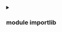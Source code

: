 <details><summary><h3>module importlib</h3></summary>
  <details><summary><h4>module importlib.abc</h4></summary>
    <details><summary><h5>class ExecutionLoader(InspectLoader)</h5></summary>
    <details><summary><b>def create_module(self, spec)</b></summary>
    <p>Return a module to initialize and into which to load.

This method should raise ImportError if anything prevents it
from creating a new module.  It may return None to indicate
that the spec should create the new module.</p>
    </details>
    <details><summary><b>def exec_module(self, module)</b></summary>
    <p>Execute the module.</p>
    </details>
    <details><summary><b>def get_code(self, fullname)</b></summary>
    <p>Method to return the code object for fullname.

Should return None if not applicable (e.g. built-in module).
Raise ImportError if the module cannot be found.</p>
    </details>
    <details><summary><b>def get_filename(self, fullname)</b></summary>
    <p>Abstract method which should return the value that __file__ is to be
set to.

Raises ImportError if the module cannot be found.</p>
    </details>
    <details><summary><b>def get_source(self, fullname)</b></summary>
    <p>Abstract method which should return the source code for the
module.  The fullname is a str.  Returns a str.

Raises ImportError if the module cannot be found.</p>
    </details>
    <details><summary><b>def is_package(self, fullname)</b></summary>
    <p>Optional method which when implemented should return whether the
module is a package.  The fullname is a str.  Returns a bool.

Raises ImportError if the module cannot be found.</p>
    </details>
    <details><summary><b>def load_module(self, fullname)</b></summary>
    <p>This method is deprecated.</p>
    </details>
    <details><summary><b>def module_repr(self, module)</b></summary>
    <p>Return a module's repr.

Used by the module type when the method does not raise
NotImplementedError.

This method is deprecated.</p>
    </details>
    <details><summary><b>def source_to_code(data, path='<string>')</b></summary>
    <p>Compile 'data' into a code object.

The 'data' argument can be anything that compile() can handle. The'path'
argument should be where the data was retrieved (when applicable).</p>
    </details>
    </details>
    <details><summary><h5>class FileLoader(FileLoader, ResourceLoader, ExecutionLoader)</h5></summary>
    <details><summary><b>def __eq__(self, other)</b></summary>
    <p>Return self==value.</p>
    </details>
    <details><summary><b>def __hash__(self)</b></summary>
    <p>Return hash(self).</p>
    </details>
    <details><summary><b>def __init__(self, fullname, path)</b></summary>
    <p>Cache the module name and the path to the file found by the
finder.</p>
    </details>
    <details><summary><b>def create_module(self, spec)</b></summary>
    <p>Return a module to initialize and into which to load.

This method should raise ImportError if anything prevents it
from creating a new module.  It may return None to indicate
that the spec should create the new module.</p>
    </details>
    <details><summary><b>def exec_module(self, module)</b></summary>
    <p>Execute the module.</p>
    </details>
    <details><summary><b>def get_code(self, fullname)</b></summary>
    <p>Method to return the code object for fullname.

Should return None if not applicable (e.g. built-in module).
Raise ImportError if the module cannot be found.</p>
    </details>
    <details><summary><b>def get_data(self, path)</b></summary>
    <p>Return the data from path as raw bytes.</p>
    </details>
    <details><summary><b>def get_filename(self, name=None, *args, **kwargs)</b></summary>
    <p>Return the path to the source file as found by the finder.</p>
    </details>
    <details><summary><b>def get_resource_reader(self, name=None, *args, **kwargs)</b></summary>
    </details>
    <details><summary><b>def get_source(self, fullname)</b></summary>
    <p>Abstract method which should return the source code for the
module.  The fullname is a str.  Returns a str.

Raises ImportError if the module cannot be found.</p>
    </details>
    <details><summary><b>def is_package(self, fullname)</b></summary>
    <p>Optional method which when implemented should return whether the
module is a package.  The fullname is a str.  Returns a bool.

Raises ImportError if the module cannot be found.</p>
    </details>
    <details><summary><b>def load_module(self, name=None, *args, **kwargs)</b></summary>
    <p>Load a module from a file.

This method is deprecated.  Use exec_module() instead.</p>
    </details>
    <details><summary><b>def module_repr(self, module)</b></summary>
    <p>Return a module's repr.

Used by the module type when the method does not raise
NotImplementedError.

This method is deprecated.</p>
    </details>
    <details><summary><b>def source_to_code(data, path='<string>')</b></summary>
    <p>Compile 'data' into a code object.

The 'data' argument can be anything that compile() can handle. The'path'
argument should be where the data was retrieved (when applicable).</p>
    </details>
    </details>
    <details><summary><h5>class Finder(object)</h5></summary>
    <details><summary><b>def __init__(self)</b></summary>
    <p>Initialize self.  See help(type(self)) for accurate signature.</p>
    </details>
    <details><summary><b>def find_module(self, fullname, path=None)</b></summary>
    <p>An abstract method that should find a module.
The fullname is a str and the optional path is a str or None.
Returns a Loader object or None.</p>
    </details>
    </details>
    <details><summary><h5>class InspectLoader(Loader)</h5></summary>
    <details><summary><b>def create_module(self, spec)</b></summary>
    <p>Return a module to initialize and into which to load.

This method should raise ImportError if anything prevents it
from creating a new module.  It may return None to indicate
that the spec should create the new module.</p>
    </details>
    <details><summary><b>def exec_module(self, module)</b></summary>
    <p>Execute the module.</p>
    </details>
    <details><summary><b>def get_code(self, fullname)</b></summary>
    <p>Method which returns the code object for the module.

The fullname is a str.  Returns a types.CodeType if possible, else
returns None if a code object does not make sense
(e.g. built-in module). Raises ImportError if the module cannot be
found.</p>
    </details>
    <details><summary><b>def get_source(self, fullname)</b></summary>
    <p>Abstract method which should return the source code for the
module.  The fullname is a str.  Returns a str.

Raises ImportError if the module cannot be found.</p>
    </details>
    <details><summary><b>def is_package(self, fullname)</b></summary>
    <p>Optional method which when implemented should return whether the
module is a package.  The fullname is a str.  Returns a bool.

Raises ImportError if the module cannot be found.</p>
    </details>
    <details><summary><b>def load_module(self, fullname)</b></summary>
    <p>This method is deprecated.</p>
    </details>
    <details><summary><b>def module_repr(self, module)</b></summary>
    <p>Return a module's repr.

Used by the module type when the method does not raise
NotImplementedError.

This method is deprecated.</p>
    </details>
    <details><summary><b>def source_to_code(data, path='<string>')</b></summary>
    <p>Compile 'data' into a code object.

The 'data' argument can be anything that compile() can handle. The'path'
argument should be where the data was retrieved (when applicable).</p>
    </details>
    </details>
    <details><summary><h5>class Loader(object)</h5></summary>
    <details><summary><b>def create_module(self, spec)</b></summary>
    <p>Return a module to initialize and into which to load.

This method should raise ImportError if anything prevents it
from creating a new module.  It may return None to indicate
that the spec should create the new module.</p>
    </details>
    <details><summary><b>def load_module(self, fullname)</b></summary>
    <p>Return the loaded module.

The module must be added to sys.modules and have import-related
attributes set properly.  The fullname is a str.

ImportError is raised on failure.

This method is deprecated in favor of loader.exec_module(). If
exec_module() exists then it is used to provide a backwards-compatible
functionality for this method.</p>
    </details>
    <details><summary><b>def module_repr(self, module)</b></summary>
    <p>Return a module's repr.

Used by the module type when the method does not raise
NotImplementedError.

This method is deprecated.</p>
    </details>
    </details>
    <details><summary><h5>class MetaPathFinder(object)</h5></summary>
    <details><summary><b>def find_module(self, fullname, path)</b></summary>
    <p>Return a loader for the module.

If no module is found, return None.  The fullname is a str and
the path is a list of strings or None.

This method is deprecated since Python 3.4 in favor of
finder.find_spec(). If find_spec() exists then backwards-compatible
functionality is provided for this method.</p>
    </details>
    <details><summary><b>def invalidate_caches(self)</b></summary>
    <p>An optional method for clearing the finder's cache, if any.
This method is used by importlib.invalidate_caches().</p>
    </details>
    </details>
    <details><summary><h5>class PathEntryFinder(object)</h5></summary>
    <details><summary><b>def find_loader(self, fullname)</b></summary>
    <p>Return (loader, namespace portion) for the path entry.

The fullname is a str.  The namespace portion is a sequence of
path entries contributing to part of a namespace package. The
sequence may be empty.  If loader is not None, the portion will
be ignored.

The portion will be discarded if another path entry finder
locates the module as a normal module or package.

This method is deprecated since Python 3.4 in favor of
finder.find_spec(). If find_spec() is provided than backwards-compatible
functionality is provided.</p>
    </details>
    <details><summary><b>def _find_module_shim(self, fullname)</b></summary>
    <p>Try to find a loader for the specified module by delegating to
self.find_loader().

This method is deprecated in favor of finder.find_spec().</p>
    </details>
    <details><summary><b>def invalidate_caches(self)</b></summary>
    <p>An optional method for clearing the finder's cache, if any.
This method is used by PathFinder.invalidate_caches().</p>
    </details>
    </details>
    <details><summary><h5>class ResourceLoader(Loader)</h5></summary>
    <details><summary><b>def create_module(self, spec)</b></summary>
    <p>Return a module to initialize and into which to load.

This method should raise ImportError if anything prevents it
from creating a new module.  It may return None to indicate
that the spec should create the new module.</p>
    </details>
    <details><summary><b>def get_data(self, path)</b></summary>
    <p>Abstract method which when implemented should return the bytes for
the specified path.  The path must be a str.</p>
    </details>
    <details><summary><b>def load_module(self, fullname)</b></summary>
    <p>Return the loaded module.

The module must be added to sys.modules and have import-related
attributes set properly.  The fullname is a str.

ImportError is raised on failure.

This method is deprecated in favor of loader.exec_module(). If
exec_module() exists then it is used to provide a backwards-compatible
functionality for this method.</p>
    </details>
    <details><summary><b>def module_repr(self, module)</b></summary>
    <p>Return a module's repr.

Used by the module type when the method does not raise
NotImplementedError.

This method is deprecated.</p>
    </details>
    </details>
    <details><summary><h5>class ResourceReader(object)</h5></summary>
    <details><summary><b>def contents(self) -> Iterable[str]</b></summary>
    <p>Return an iterable of entries in `package`.</p>
    </details>
    <details><summary><b>def is_resource(self, path: str) -> bool</b></summary>
    <p>Return True if the named 'path' is a resource.

Files are resources, directories are not.</p>
    </details>
    <details><summary><b>def open_resource(self, resource: str) -> <class 'BinaryIO'></b></summary>
    <p>Return an opened, file-like object for binary reading.

The 'resource' argument is expected to represent only a file name.
If the resource cannot be found, FileNotFoundError is raised.</p>
    </details>
    <details><summary><b>def resource_path(self, resource: str) -> str</b></summary>
    <p>Return the file system path to the specified resource.

The 'resource' argument is expected to represent only a file name.
If the resource does not exist on the file system, raise
FileNotFoundError.</p>
    </details>
    </details>
    <details><summary><h5>class SourceLoader(SourceLoader, ResourceLoader, ExecutionLoader)</h5></summary>
    <details><summary><b>def _cache_bytecode(self, source_path, cache_path, data)</b></summary>
    <p>Optional method which writes data (bytes) to a file path (a str).

Implementing this method allows for the writing of bytecode files.

The source path is needed in order to correctly transfer permissions</p>
    </details>
    <details><summary><b>def create_module(self, spec)</b></summary>
    <p>Use default semantics for module creation.</p>
    </details>
    <details><summary><b>def exec_module(self, module)</b></summary>
    <p>Execute the module.</p>
    </details>
    <details><summary><b>def get_code(self, fullname)</b></summary>
    <p>Concrete implementation of InspectLoader.get_code.

Reading of bytecode requires path_stats to be implemented. To write
bytecode, set_data must also be implemented.</p>
    </details>
    <details><summary><b>def get_data(self, path)</b></summary>
    <p>Abstract method which when implemented should return the bytes for
the specified path.  The path must be a str.</p>
    </details>
    <details><summary><b>def get_filename(self, fullname)</b></summary>
    <p>Abstract method which should return the value that __file__ is to be
set to.

Raises ImportError if the module cannot be found.</p>
    </details>
    <details><summary><b>def get_source(self, fullname)</b></summary>
    <p>Concrete implementation of InspectLoader.get_source.</p>
    </details>
    <details><summary><b>def is_package(self, fullname)</b></summary>
    <p>Concrete implementation of InspectLoader.is_package by checking if
the path returned by get_filename has a filename of '__init__.py'.</p>
    </details>
    <details><summary><b>def load_module(self, fullname)</b></summary>
    <p>This method is deprecated.</p>
    </details>
    <details><summary><b>def module_repr(self, module)</b></summary>
    <p>Return a module's repr.

Used by the module type when the method does not raise
NotImplementedError.

This method is deprecated.</p>
    </details>
    <details><summary><b>def path_mtime(self, path)</b></summary>
    <p>Return the (int) modification time for the path (str).</p>
    </details>
    <details><summary><b>def path_stats(self, path)</b></summary>
    <p>Return a metadata dict for the source pointed to by the path (str).
Possible keys:
- 'mtime' (mandatory) is the numeric timestamp of last source
  code modification;
- 'size' (optional) is the size in bytes of the source code.</p>
    </details>
    <details><summary><b>def set_data(self, path, data)</b></summary>
    <p>Write the bytes to the path (if possible).

Accepts a str path and data as bytes.

Any needed intermediary directories are to be created. If for some
reason the file cannot be written because of permissions, fail
silently.</p>
    </details>
    <details><summary><b>def source_to_code(self, data, path, *, _optimize=-1)</b></summary>
    <p>Return the code object compiled from source.

The 'data' argument can be any object type that compile() supports.</p>
    </details>
    </details>
    <details><summary><h5>class Traversable(Protocol)</h5></summary>
    <details><summary><b>def __class_getitem__(params)</b></summary>
    <p>Parameterizes a generic class.

At least, parameterizing a generic class is the *main* thing this method
does. For example, for some generic class `Foo`, this is called when we
do `Foo[int]` - there, with `cls=Foo` and `params=int`.

However, note that this method is also called when defining generic
classes in the first place with `class Foo(Generic[T]): ...`.</p>
    </details>
    <details><summary><b>def _no_init_or_replace_init(self, *args, **kwargs)</b></summary>
    </details>
    <details><summary><b>def __init_subclass__(*args, **kwargs)</b></summary>
    <p>This method is called when a class is subclassed.

The default implementation does nothing. It may be
overridden to extend subclasses.</p>
    </details>
    <details><summary><b>def _proto_hook(other)</b></summary>
    </details>
    <details><summary><b>def __truediv__(self, child: Union[str, os.PathLike[str]]) -> 'Traversable'</b></summary>
    <p>Return Traversable child in self</p>
    </details>
    <details><summary><b>def is_dir(self) -> bool</b></summary>
    <p>Return True if self is a directory</p>
    </details>
    <details><summary><b>def is_file(self) -> bool</b></summary>
    <p>Return True if self is a file</p>
    </details>
    <details><summary><b>def iterdir(self) -> Iterator[ForwardRef('Traversable')]</b></summary>
    <p>Yield Traversable objects in self</p>
    </details>
    <details><summary><b>def joinpath(self, *descendants: Union[str, os.PathLike[str]]) -> 'Traversable'</b></summary>
    <p>Return Traversable resolved with any descendants applied.

Each descendant should be a path segment relative to self
and each may contain multiple levels separated by
``posixpath.sep`` (``/``).</p>
    </details>
    <li><b>name:</b> <abc.abstractproperty object at 0x1011f54e0></li>
    <details><summary><b>def open(self, mode='r', *args, **kwargs)</b></summary>
    <p>mode may be 'r' or 'rb' to open as text or binary. Return a handle
suitable for reading (same as pathlib.Path.open).

When opening as text, accepts encoding parameters such as those
accepted by io.TextIOWrapper.</p>
    </details>
    <details><summary><b>def read_bytes(self) -> bytes</b></summary>
    <p>Read contents of self as bytes</p>
    </details>
    <details><summary><b>def read_text(self, encoding: Optional[str] = None) -> str</b></summary>
    <p>Read contents of self as text</p>
    </details>
    </details>
    <details><summary><h5>class TraversableResources(ResourceReader)</h5></summary>
    <details><summary><b>def contents(self) -> Iterator[str]</b></summary>
    <p>Return an iterable of entries in `package`.</p>
    </details>
    <details><summary><b>def files(self) -> 'Traversable'</b></summary>
    <p>Return a Traversable object for the loaded package.</p>
    </details>
    <details><summary><b>def is_resource(self, path: Union[str, os.PathLike[str]]) -> bool</b></summary>
    <p>Return True if the named 'path' is a resource.

Files are resources, directories are not.</p>
    </details>
    <details><summary><b>def open_resource(self, resource: Union[str, os.PathLike[str]]) -> _io.BufferedReader</b></summary>
    <p>Return an opened, file-like object for binary reading.

The 'resource' argument is expected to represent only a file name.
If the resource cannot be found, FileNotFoundError is raised.</p>
    </details>
    <details><summary><b>def resource_path(self, resource: Any) -> NoReturn</b></summary>
    <p>Return the file system path to the specified resource.

The 'resource' argument is expected to represent only a file name.
If the resource does not exist on the file system, raise
FileNotFoundError.</p>
    </details>
    </details>
    <details><summary><h5>module abc</h5></summary>
    </details>
    <details><summary><h5>module importlib.machinery</h5></summary>
    </details>
    <details><summary><h5>module warnings</h5></summary>
    </details>
  </details>
  <details><summary><b>def find_loader(name, path=None)</b></summary>
  <p>Return the loader for the specified module.

This is a backward-compatible wrapper around find_spec().

This function is deprecated in favor of importlib.util.find_spec().</p>
  </details>
  <details><summary><b>def import_module(name, package=None)</b></summary>
  <p>Import a module.

The 'package' argument is required when performing a relative import. It
specifies the package to use as the anchor point from which to resolve the
relative import to an absolute import.</p>
  </details>
  <details><summary><b>def invalidate_caches()</b></summary>
  <p>Call the invalidate_caches() method on all meta path finders stored in
sys.meta_path (where implemented).</p>
  </details>
  <details><summary><h4>module importlib.machinery</h4></summary>
  <!-- Error processing item: 'list' object has no attribute '__name__' -->
  <details><summary><h4>module importlib.metadata</h4></summary>
    <details><summary><h5>class Deprecated(object)</h5></summary>
    <details><summary><b>def __contains__(self, *args)</b></summary>
    </details>
    <details><summary><b>def __getitem__(self, name)</b></summary>
    </details>
    <details><summary><b>def __iter__(self)</b></summary>
    </details>
    <details><summary><b>def get(self, name, default=None)</b></summary>
    </details>
    <details><summary><b>def keys(self)</b></summary>
    </details>
    <details><summary><b>def values(self)</b></summary>
    </details>
    </details>
    <details><summary><h5>class DeprecatedList(list)</h5></summary>
    <details><summary><b>def __add__(self, other)</b></summary>
    <p>Return self+value.</p>
    </details>
    <details><summary><b>def wrapped(self, *args, **kwargs)</b></summary>
    </details>
    <details><summary><b>def __eq__(self, other)</b></summary>
    <p>Return self==value.</p>
    </details>
    <details><summary><b>def wrapped(self, *args, **kwargs)</b></summary>
    </details>
    <details><summary><b>def wrapped(self, *args, **kwargs)</b></summary>
    </details>
    <details><summary><b>def _wrap_deprecated_method(method_name: str)</b></summary>
    </details>
    <details><summary><b>def wrapped(self, *args, **kwargs)</b></summary>
    </details>
    <li><b>clear:</b> <method 'clear' of 'list' objects></li>
    <li><b>copy:</b> <method 'copy' of 'list' objects></li>
    <li><b>count:</b> <method 'count' of 'list' objects></li>
    <details><summary><b>def wrapped(self, *args, **kwargs)</b></summary>
    </details>
    <li><b>index:</b> <method 'index' of 'list' objects></li>
    <details><summary><b>def wrapped(self, *args, **kwargs)</b></summary>
    </details>
    <details><summary><b>def wrapped(self, *args, **kwargs)</b></summary>
    </details>
    <details><summary><b>def wrapped(self, *args, **kwargs)</b></summary>
    </details>
    <details><summary><b>def wrapped(self, *args, **kwargs)</b></summary>
    </details>
    <details><summary><b>def wrapped(self, *args, **kwargs)</b></summary>
    </details>
    </details>
    <details><summary><h5>class DeprecatedTuple(object)</h5></summary>
    <details><summary><b>def __getitem__(self, item)</b></summary>
    </details>
    </details>
    <details><summary><h5>class Distribution(object)</h5></summary>
    <details><summary><b>def _convert_egg_info_reqs_to_simple_reqs(sections)</b></summary>
    <p>Historically, setuptools would solicit and store 'extra'
requirements, including those with environment markers,
in separate sections. More modern tools expect each
dependency to be defined separately, with any relevant
extras and environment markers attached directly to that
requirement. This method converts the former to the
latter. See _test_deps_from_requires_text for an example.</p>
    </details>
    <details><summary><b>def _deps_from_requires_text(source)</b></summary>
    </details>
    <details><summary><b>def _discover_resolvers()</b></summary>
    <p>Search the meta_path for resolvers.</p>
    </details>
    <details><summary><b>def _read_dist_info_reqs(self)</b></summary>
    </details>
    <details><summary><b>def _read_egg_info_reqs(self)</b></summary>
    </details>
    <details><summary><b>def _read_files_distinfo(self)</b></summary>
    <p>Read the lines of RECORD</p>
    </details>
    <details><summary><b>def _read_files_egginfo(self)</b></summary>
    <p>SOURCES.txt might contain literal commas, so wrap each line
in quotes.</p>
    </details>
    <details><summary><b>def at(path)</b></summary>
    <p>Return a Distribution for the indicated metadata path

:param path: a string or path-like object
:return: a concrete Distribution instance for the path</p>
    </details>
    <details><summary><b>def discover(**kwargs)</b></summary>
    <p>Return an iterable of Distribution objects for all packages.

Pass a ``context`` or pass keyword arguments for constructing
a context.

:context: A ``DistributionFinder.Context`` object.
:return: Iterable of Distribution objects for all packages.</p>
    </details>
    <li><b>entry_points:</b> <property object at 0x10121ac00></li>
    <li><b>files:</b> <property object at 0x10121ac50></li>
    <details><summary><b>def from_name(name: str)</b></summary>
    <p>Return the Distribution for the given package name.

:param name: The name of the distribution package to search for.
:return: The Distribution instance (or subclass thereof) for the named
    package, if found.
:raises PackageNotFoundError: When the named package's distribution
    metadata cannot be found.
:raises ValueError: When an invalid value is supplied for name.</p>
    </details>
    <details><summary><b>def locate_file(self, path)</b></summary>
    <p>Given a path to a file in this distribution, return a path
to it.</p>
    </details>
    <li><b>metadata:</b> <property object at 0x10121aac0></li>
    <li><b>name:</b> <property object at 0x10121ab10></li>
    <details><summary><b>def read_text(self, filename)</b></summary>
    <p>Attempt to load metadata file given by the name.

:param filename: The name of the file in the distribution info.
:return: The text if found, otherwise None.</p>
    </details>
    <li><b>requires:</b> <property object at 0x10121aca0></li>
    <li><b>version:</b> <property object at 0x10121abb0></li>
    </details>
    <details><summary><h5>class DistributionFinder(MetaPathFinder)</h5></summary>
    <li><b>Context:</b> <class 'importlib.metadata.DistributionFinder.Context'></li>
    <details><summary><b>def find_distributions(self, context=<importlib.metadata.DistributionFinder.Context object at 0x1012311d0>)</b></summary>
    <p>Find distributions.

Return an iterable of all Distribution instances capable of
loading the metadata for packages matching the ``context``,
a DistributionFinder.Context instance.</p>
    </details>
    <details><summary><b>def find_module(self, fullname, path)</b></summary>
    <p>Return a loader for the module.

If no module is found, return None.  The fullname is a str and
the path is a list of strings or None.

This method is deprecated since Python 3.4 in favor of
finder.find_spec(). If find_spec() exists then backwards-compatible
functionality is provided for this method.</p>
    </details>
    <details><summary><b>def invalidate_caches(self)</b></summary>
    <p>An optional method for clearing the finder's cache, if any.
This method is used by importlib.invalidate_caches().</p>
    </details>
    </details>
    <details><summary><h5>class EntryPoint(DeprecatedTuple)</h5></summary>
    <details><summary><b>def __eq__(self, other)</b></summary>
    <p>Return self==value.</p>
    </details>
    <details><summary><b>def __getitem__(self, item)</b></summary>
    </details>
    <details><summary><b>def __hash__(self)</b></summary>
    <p>Return hash(self).</p>
    </details>
    <details><summary><b>def __init__(self, name, value, group)</b></summary>
    <p>Initialize self.  See help(type(self)) for accurate signature.</p>
    </details>
    <details><summary><b>def __iter__(self)</b></summary>
    <p>Supply iter so one may construct dicts of EntryPoints by name.</p>
    </details>
    <details><summary><b>def __lt__(self, other)</b></summary>
    <p>Return self<value.</p>
    </details>
    <details><summary><b>def __repr__(self)</b></summary>
    <p>Return repr(self).</p>
    </details>
    <details><summary><b>def __setattr__(self, name, value)</b></summary>
    <p>Implement setattr(self, name, value).</p>
    </details>
    <details><summary><b>def _for(self, dist)</b></summary>
    </details>
    <details><summary><b>def _key(self)</b></summary>
    </details>
    <li><b>attr:</b> <property object at 0x10121a4d0></li>
    <li><b>dist:</b> None</li>
    <li><b>extras:</b> <property object at 0x10121a5c0></li>
    <details><summary><b>def load(self)</b></summary>
    <p>Load the entry point from its definition. If only a module
is indicated by the value, return that module. Otherwise,
return the named object.</p>
    </details>
    <details><summary><b>def matches(self, **params)</b></summary>
    <p>EntryPoint matches the given parameters.

>>> ep = EntryPoint(group='foo', name='bar', value='bing:bong [extra1, extra2]')
>>> ep.matches(group='foo')
True
>>> ep.matches(name='bar', value='bing:bong [extra1, extra2]')
True
>>> ep.matches(group='foo', name='other')
False
>>> ep.matches()
True
>>> ep.matches(extras=['extra1', 'extra2'])
True
>>> ep.matches(module='bing')
True
>>> ep.matches(attr='bong')
True</p>
    </details>
    <li><b>module:</b> <property object at 0x10121a480></li>
    <li><b>pattern:</b> re.compile('(?P<module>[\\w.]+)\\s*(:\\s*(?P<attr>[\\w.]+)\\s*)?((?P<extras>\\[.*\\])\\s*)?$')</li>
    </details>
    <details><summary><h5>class EntryPoints(DeprecatedList)</h5></summary>
    <details><summary><b>def __add__(self, other)</b></summary>
    <p>Return self+value.</p>
    </details>
    <details><summary><b>def wrapped(self, *args, **kwargs)</b></summary>
    </details>
    <details><summary><b>def __eq__(self, other)</b></summary>
    <p>Return self==value.</p>
    </details>
    <details><summary><b>def __getitem__(self, name)</b></summary>
    <p>Get the EntryPoint in self matching name.</p>
    </details>
    <details><summary><b>def wrapped(self, *args, **kwargs)</b></summary>
    </details>
    <details><summary><b>def wrapped(self, *args, **kwargs)</b></summary>
    </details>
    <details><summary><b>def _from_text(text)</b></summary>
    </details>
    <details><summary><b>def _from_text_for(text, dist)</b></summary>
    </details>
    <details><summary><b>def _wrap_deprecated_method(method_name: str)</b></summary>
    </details>
    <details><summary><b>def wrapped(self, *args, **kwargs)</b></summary>
    </details>
    <li><b>clear:</b> <method 'clear' of 'list' objects></li>
    <li><b>copy:</b> <method 'copy' of 'list' objects></li>
    <li><b>count:</b> <method 'count' of 'list' objects></li>
    <details><summary><b>def wrapped(self, *args, **kwargs)</b></summary>
    </details>
    <li><b>groups:</b> <property object at 0x10121a750></li>
    <li><b>index:</b> <method 'index' of 'list' objects></li>
    <details><summary><b>def wrapped(self, *args, **kwargs)</b></summary>
    </details>
    <li><b>names:</b> <property object at 0x10121a700></li>
    <details><summary><b>def wrapped(self, *args, **kwargs)</b></summary>
    </details>
    <details><summary><b>def wrapped(self, *args, **kwargs)</b></summary>
    </details>
    <details><summary><b>def wrapped(self, *args, **kwargs)</b></summary>
    </details>
    <details><summary><b>def select(self, **params)</b></summary>
    <p>Select entry points from self that match the
given parameters (typically group and/or name).</p>
    </details>
    <details><summary><b>def wrapped(self, *args, **kwargs)</b></summary>
    </details>
    </details>
    <details><summary><h5>class FastPath(object)</h5></summary>
    <details><summary><b>def __init__(self, root)</b></summary>
    <p>Initialize self.  See help(type(self)) for accurate signature.</p>
    </details>
    <details><summary><b>def children(self)</b></summary>
    </details>
    <details><summary><b>def joinpath(self, child)</b></summary>
    </details>
    <details><summary><b>def wrapper(self, *args, **kwargs)</b></summary>
    </details>
    <li><b>mtime:</b> <property object at 0x10121ae80></li>
    <details><summary><b>def search(self, name)</b></summary>
    </details>
    <details><summary><b>def zip_children(self)</b></summary>
    </details>
    </details>
    <details><summary><h5>class FileHash(object)</h5></summary>
    <details><summary><b>def __init__(self, spec)</b></summary>
    <p>Initialize self.  See help(type(self)) for accurate signature.</p>
    </details>
    <details><summary><b>def __repr__(self)</b></summary>
    <p>Return repr(self).</p>
    </details>
    </details>
    <details><summary><h5>class FreezableDefaultDict(defaultdict)</h5></summary>
    <details><summary><b>def __missing__(self, key)</b></summary>
    <p>__missing__(key) # Called by __getitem__ for missing key; pseudo-code:
if self.default_factory is None: raise KeyError((key,))
self[key] = value = self.default_factory()
return value</p>
    </details>
    <li><b>clear:</b> <method 'clear' of 'dict' objects></li>
    <li><b>copy:</b> <method 'copy' of 'collections.defaultdict' objects></li>
    <li><b>default_factory:</b> <member 'default_factory' of 'collections.defaultdict' objects></li>
    <details><summary><b>def freeze(self)</b></summary>
    </details>
    <li><b>fromkeys:</b> <built-in method fromkeys of type object at 0x112e46ef0></li>
    <li><b>get:</b> <method 'get' of 'dict' objects></li>
    <li><b>items:</b> <method 'items' of 'dict' objects></li>
    <li><b>keys:</b> <method 'keys' of 'dict' objects></li>
    <li><b>pop:</b> <method 'pop' of 'dict' objects></li>
    <li><b>popitem:</b> <method 'popitem' of 'dict' objects></li>
    <li><b>setdefault:</b> <method 'setdefault' of 'dict' objects></li>
    <li><b>update:</b> <method 'update' of 'dict' objects></li>
    <li><b>values:</b> <method 'values' of 'dict' objects></li>
    </details>
    <li><b>List:</b> typing.List</li>
    <details><summary><h5>class Lookup(object)</h5></summary>
    <details><summary><b>def __init__(self, path: importlib.metadata.FastPath)</b></summary>
    <p>Initialize self.  See help(type(self)) for accurate signature.</p>
    </details>
    <details><summary><b>def search(self, prepared)</b></summary>
    </details>
    </details>
    <li><b>Mapping:</b> typing.Mapping</li>
    <details><summary><h5>class MetaPathFinder(object)</h5></summary>
    <details><summary><b>def find_module(self, fullname, path)</b></summary>
    <p>Return a loader for the module.

If no module is found, return None.  The fullname is a str and
the path is a list of strings or None.

This method is deprecated since Python 3.4 in favor of
finder.find_spec(). If find_spec() exists then backwards-compatible
functionality is provided for this method.</p>
    </details>
    <details><summary><b>def invalidate_caches(self)</b></summary>
    <p>An optional method for clearing the finder's cache, if any.
This method is used by importlib.invalidate_caches().</p>
    </details>
    </details>
    <details><summary><h5>class MetadataPathFinder(DistributionFinder)</h5></summary>
    <li><b>Context:</b> <class 'importlib.metadata.DistributionFinder.Context'></li>
    <details><summary><b>def _search_paths(name, paths)</b></summary>
    <p>Find metadata directories in paths heuristically.</p>
    </details>
    <details><summary><b>def find_distributions(context=<importlib.metadata.DistributionFinder.Context object at 0x101231790>)</b></summary>
    <p>Find distributions.

Return an iterable of all Distribution instances capable of
loading the metadata for packages matching ``context.name``
(or all names if ``None`` indicated) along the paths in the list
of directories ``context.path``.</p>
    </details>
    <details><summary><b>def find_module(self, fullname, path)</b></summary>
    <p>Return a loader for the module.

If no module is found, return None.  The fullname is a str and
the path is a list of strings or None.

This method is deprecated since Python 3.4 in favor of
finder.find_spec(). If find_spec() exists then backwards-compatible
functionality is provided for this method.</p>
    </details>
    <details><summary><b>def invalidate_caches()</b></summary>
    <p>An optional method for clearing the finder's cache, if any.
This method is used by importlib.invalidate_caches().</p>
    </details>
    </details>
    <li><b>Optional:</b> typing.Optional</li>
    <details><summary><h5>class PackageMetadata(Protocol)</h5></summary>
    <details><summary><b>def __class_getitem__(params)</b></summary>
    <p>Parameterizes a generic class.

At least, parameterizing a generic class is the *main* thing this method
does. For example, for some generic class `Foo`, this is called when we
do `Foo[int]` - there, with `cls=Foo` and `params=int`.

However, note that this method is also called when defining generic
classes in the first place with `class Foo(Generic[T]): ...`.</p>
    </details>
    <details><summary><b>def __contains__(self, item: str) -> bool</b></summary>
    </details>
    <details><summary><b>def __getitem__(self, key: str) -> str</b></summary>
    </details>
    <details><summary><b>def _no_init_or_replace_init(self, *args, **kwargs)</b></summary>
    </details>
    <details><summary><b>def __init_subclass__(*args, **kwargs)</b></summary>
    <p>This method is called when a class is subclassed.

The default implementation does nothing. It may be
overridden to extend subclasses.</p>
    </details>
    <details><summary><b>def __iter__(self) -> Iterator[str]</b></summary>
    </details>
    <details><summary><b>def __len__(self) -> int</b></summary>
    </details>
    <details><summary><b>def _proto_hook(other)</b></summary>
    </details>
    <details><summary><b>def get_all(self, name: str, failobj: ~_T = Ellipsis) -> Union[List[Any], ~_T]</b></summary>
    <p>Return all values associated with a possibly multi-valued key.</p>
    </details>
    <li><b>json:</b> <property object at 0x1011cb9c0></li>
    </details>
    <details><summary><h5>class PackageNotFoundError(ModuleNotFoundError)</h5></summary>
    <details><summary><b>def __str__(self)</b></summary>
    <p>Return str(self).</p>
    </details>
    <li><b>add_note:</b> <method 'add_note' of 'BaseException' objects></li>
    <li><b>args:</b> <attribute 'args' of 'BaseException' objects></li>
    <li><b>msg:</b> <member 'msg' of 'ImportError' objects></li>
    <li><b>name:</b> <property object at 0x101104e50></li>
    <li><b>path:</b> <member 'path' of 'ImportError' objects></li>
    <li><b>with_traceback:</b> <method 'with_traceback' of 'BaseException' objects></li>
    </details>
    <details><summary><h5>class PackagePath(PurePosixPath)</h5></summary>
    <details><summary><b>def __bytes__(self)</b></summary>
    <p>Return the bytes representation of the path.  This is only
recommended to use under Unix.</p>
    </details>
    <details><summary><b>def __eq__(self, other)</b></summary>
    <p>Return self==value.</p>
    </details>
    <details><summary><b>def __fspath__(self)</b></summary>
    </details>
    <details><summary><b>def __ge__(self, other)</b></summary>
    <p>Return self>=value.</p>
    </details>
    <details><summary><b>def __gt__(self, other)</b></summary>
    <p>Return self>value.</p>
    </details>
    <details><summary><b>def __hash__(self)</b></summary>
    <p>Return hash(self).</p>
    </details>
    <details><summary><b>def __le__(self, other)</b></summary>
    <p>Return self<=value.</p>
    </details>
    <details><summary><b>def __lt__(self, other)</b></summary>
    <p>Return self<value.</p>
    </details>
    <details><summary><b>def __new__(cls, *args)</b></summary>
    <p>Construct a PurePath from one or several strings and or existing
PurePath objects.  The strings and path objects are combined so as
to yield a canonicalized path, which is incorporated into the
new PurePath object.</p>
    </details>
    <details><summary><b>def __reduce__(self)</b></summary>
    <p>Helper for pickle.</p>
    </details>
    <details><summary><b>def __repr__(self)</b></summary>
    <p>Return repr(self).</p>
    </details>
    <details><summary><b>def __rtruediv__(self, key)</b></summary>
    </details>
    <details><summary><b>def __str__(self)</b></summary>
    <p>Return the string representation of the path, suitable for
passing to system calls.</p>
    </details>
    <details><summary><b>def __truediv__(self, key)</b></summary>
    </details>
    <details><summary><b>def _format_parsed_parts(drv, root, parts)</b></summary>
    </details>
    <details><summary><b>def _from_parsed_parts(drv, root, parts)</b></summary>
    </details>
    <details><summary><b>def _from_parts(args)</b></summary>
    </details>
    <details><summary><b>def _make_child(self, args)</b></summary>
    </details>
    <details><summary><b>def _parse_args(args)</b></summary>
    </details>
    <li><b>anchor:</b> <property object at 0x100d894e0></li>
    <details><summary><b>def as_posix(self)</b></summary>
    <p>Return the string representation of the path with forward (/)
slashes.</p>
    </details>
    <details><summary><b>def as_uri(self)</b></summary>
    <p>Return the path as a 'file' URI.</p>
    </details>
    <li><b>drive:</b> <property object at 0x100d89440></li>
    <details><summary><b>def is_absolute(self)</b></summary>
    <p>True if the path is absolute (has both a root and, if applicable,
a drive).</p>
    </details>
    <details><summary><b>def is_relative_to(self, *other)</b></summary>
    <p>Return True if the path is relative to another path or False.
        </p>
    </details>
    <details><summary><b>def is_reserved(self)</b></summary>
    <p>Return True if the path contains one of the special names reserved
by the system, if any.</p>
    </details>
    <details><summary><b>def joinpath(self, *args)</b></summary>
    <p>Combine this path with one or several arguments, and return a
new path representing either a subpath (if all arguments are relative
paths) or a totally different path (if one of the arguments is
anchored).</p>
    </details>
    <details><summary><b>def locate(self)</b></summary>
    <p>Return a path-like object for this path</p>
    </details>
    <details><summary><b>def match(self, path_pattern)</b></summary>
    <p>Return True if this path matches the given pattern.</p>
    </details>
    <li><b>name:</b> <property object at 0x100d89530></li>
    <li><b>parent:</b> <property object at 0x100d896c0></li>
    <li><b>parents:</b> <property object at 0x100d89710></li>
    <li><b>parts:</b> <property object at 0x100d89670></li>
    <details><summary><b>def read_binary(self)</b></summary>
    </details>
    <details><summary><b>def read_text(self, encoding='utf-8')</b></summary>
    </details>
    <details><summary><b>def relative_to(self, *other)</b></summary>
    <p>Return the relative path to another path identified by the passed
arguments.  If the operation is not possible (because this is not
a subpath of the other path), raise ValueError.</p>
    </details>
    <li><b>root:</b> <property object at 0x100d89490></li>
    <li><b>stem:</b> <property object at 0x100d89620></li>
    <li><b>suffix:</b> <property object at 0x100d89580></li>
    <li><b>suffixes:</b> <property object at 0x100d895d0></li>
    <details><summary><b>def with_name(self, name)</b></summary>
    <p>Return a new path with the file name changed.</p>
    </details>
    <details><summary><b>def with_stem(self, stem)</b></summary>
    <p>Return a new path with the stem changed.</p>
    </details>
    <details><summary><b>def with_suffix(self, suffix)</b></summary>
    <p>Return a new path with the file suffix changed.  If the path
has no suffix, add given suffix.  If the given suffix is an empty
string, remove the suffix from the path.</p>
    </details>
    </details>
    <details><summary><h5>class Pair(Pair)</h5></summary>
    <details><summary><b>def __getnewargs__(self)</b></summary>
    <p>Return self as a plain tuple.  Used by copy and pickle.</p>
    </details>
    <details><summary><b>def __new__(_cls, name, value)</b></summary>
    <p>Create new instance of Pair(name, value)</p>
    </details>
    <details><summary><b>def __repr__(self)</b></summary>
    <p>Return a nicely formatted representation string</p>
    </details>
    <details><summary><b>def _asdict(self)</b></summary>
    <p>Return a new dict which maps field names to their values.</p>
    </details>
    <details><summary><b>def _make(iterable)</b></summary>
    <p>Make a new Pair object from a sequence or iterable</p>
    </details>
    <details><summary><b>def _replace(self, /, **kwds)</b></summary>
    <p>Return a new Pair object replacing specified fields with new values</p>
    </details>
    <li><b>count:</b> <method 'count' of 'tuple' objects></li>
    <li><b>index:</b> <method 'index' of 'tuple' objects></li>
    <li><b>name:</b> _tuplegetter(0, 'Alias for field number 0')</li>
    <details><summary><b>def parse(text)</b></summary>
    </details>
    <li><b>value:</b> _tuplegetter(1, 'Alias for field number 1')</li>
    </details>
    <details><summary><h5>class PathDistribution(Distribution)</h5></summary>
    <details><summary><b>def __init__(self, path: importlib.metadata._meta.SimplePath)</b></summary>
    <p>Construct a distribution.

:param path: SimplePath indicating the metadata directory.</p>
    </details>
    <details><summary><b>def _convert_egg_info_reqs_to_simple_reqs(sections)</b></summary>
    <p>Historically, setuptools would solicit and store 'extra'
requirements, including those with environment markers,
in separate sections. More modern tools expect each
dependency to be defined separately, with any relevant
extras and environment markers attached directly to that
requirement. This method converts the former to the
latter. See _test_deps_from_requires_text for an example.</p>
    </details>
    <details><summary><b>def _deps_from_requires_text(source)</b></summary>
    </details>
    <details><summary><b>def _discover_resolvers()</b></summary>
    <p>Search the meta_path for resolvers.</p>
    </details>
    <details><summary><b>def _name_from_stem(stem)</b></summary>
    <p>>>> PathDistribution._name_from_stem('foo-3.0.egg-info')
'foo'
>>> PathDistribution._name_from_stem('CherryPy-3.0.dist-info')
'CherryPy'
>>> PathDistribution._name_from_stem('face.egg-info')
'face'
>>> PathDistribution._name_from_stem('foo.bar')</p>
    </details>
    <details><summary><b>def _read_dist_info_reqs(self)</b></summary>
    </details>
    <details><summary><b>def _read_egg_info_reqs(self)</b></summary>
    </details>
    <details><summary><b>def _read_files_distinfo(self)</b></summary>
    <p>Read the lines of RECORD</p>
    </details>
    <details><summary><b>def _read_files_egginfo(self)</b></summary>
    <p>SOURCES.txt might contain literal commas, so wrap each line
in quotes.</p>
    </details>
    <details><summary><b>def at(path)</b></summary>
    <p>Return a Distribution for the indicated metadata path

:param path: a string or path-like object
:return: a concrete Distribution instance for the path</p>
    </details>
    <details><summary><b>def discover(**kwargs)</b></summary>
    <p>Return an iterable of Distribution objects for all packages.

Pass a ``context`` or pass keyword arguments for constructing
a context.

:context: A ``DistributionFinder.Context`` object.
:return: Iterable of Distribution objects for all packages.</p>
    </details>
    <li><b>entry_points:</b> <property object at 0x10121ac00></li>
    <li><b>files:</b> <property object at 0x10121ac50></li>
    <details><summary><b>def from_name(name: str)</b></summary>
    <p>Return the Distribution for the given package name.

:param name: The name of the distribution package to search for.
:return: The Distribution instance (or subclass thereof) for the named
    package, if found.
:raises PackageNotFoundError: When the named package's distribution
    metadata cannot be found.
:raises ValueError: When an invalid value is supplied for name.</p>
    </details>
    <details><summary><b>def locate_file(self, path)</b></summary>
    <p>Given a path to a file in this distribution, return a path
to it.</p>
    </details>
    <li><b>metadata:</b> <property object at 0x10121aac0></li>
    <li><b>name:</b> <property object at 0x10121ab10></li>
    <details><summary><b>def read_text(self, filename)</b></summary>
    <p>Attempt to load metadata file given by the name.

:param filename: The name of the file in the distribution info.
:return: The text if found, otherwise None.</p>
    </details>
    <li><b>requires:</b> <property object at 0x10121aca0></li>
    <li><b>version:</b> <property object at 0x10121abb0></li>
    </details>
    <details><summary><h5>class Prepared(object)</h5></summary>
    <details><summary><b>def __bool__(self)</b></summary>
    </details>
    <details><summary><b>def __init__(self, name)</b></summary>
    <p>Initialize self.  See help(type(self)) for accurate signature.</p>
    </details>
    <details><summary><b>def legacy_normalize(name)</b></summary>
    <p>Normalize the package name as found in the convention in
older packaging tools versions and specs.</p>
    </details>
    <li><b>legacy_normalized:</b> None</li>
    <details><summary><b>def normalize(name)</b></summary>
    <p>PEP 503 normalization plus dashes as underscores.</p>
    </details>
    <li><b>normalized:</b> None</li>
    </details>
    <details><summary><h5>class Sectioned(object)</h5></summary>
    <details><summary><b>def read(text, filter_=None)</b></summary>
    </details>
    <details><summary><b>def section_pairs(text)</b></summary>
    </details>
    <details><summary><b>def valid(line)</b></summary>
    </details>
    </details>
    <details><summary><h5>class SelectableGroups(Deprecated, dict)</h5></summary>
    <details><summary><b>def __contains__(self, *args)</b></summary>
    </details>
    <details><summary><b>def __getitem__(self, name)</b></summary>
    </details>
    <details><summary><b>def __iter__(self)</b></summary>
    </details>
    <li><b>clear:</b> <method 'clear' of 'dict' objects></li>
    <li><b>copy:</b> <method 'copy' of 'dict' objects></li>
    <li><b>fromkeys:</b> <built-in method fromkeys of type object at 0x112e57ae0></li>
    <details><summary><b>def get(self, name, default=None)</b></summary>
    </details>
    <li><b>groups:</b> <property object at 0x10121a930></li>
    <li><b>items:</b> <method 'items' of 'dict' objects></li>
    <details><summary><b>def keys(self)</b></summary>
    </details>
    <details><summary><b>def load(eps)</b></summary>
    </details>
    <li><b>names:</b> <property object at 0x10121a980></li>
    <li><b>pop:</b> <method 'pop' of 'dict' objects></li>
    <li><b>popitem:</b> <method 'popitem' of 'dict' objects></li>
    <details><summary><b>def select(self, **params)</b></summary>
    </details>
    <li><b>setdefault:</b> <method 'setdefault' of 'dict' objects></li>
    <li><b>update:</b> <method 'update' of 'dict' objects></li>
    <details><summary><b>def values(self)</b></summary>
    </details>
    </details>
    <details><summary><h5>class SimplePath(Protocol)</h5></summary>
    <details><summary><b>def __class_getitem__(params)</b></summary>
    <p>Parameterizes a generic class.

At least, parameterizing a generic class is the *main* thing this method
does. For example, for some generic class `Foo`, this is called when we
do `Foo[int]` - there, with `cls=Foo` and `params=int`.

However, note that this method is also called when defining generic
classes in the first place with `class Foo(Generic[T]): ...`.</p>
    </details>
    <details><summary><b>def _no_init_or_replace_init(self, *args, **kwargs)</b></summary>
    </details>
    <details><summary><b>def __init_subclass__(*args, **kwargs)</b></summary>
    <p>This method is called when a class is subclassed.

The default implementation does nothing. It may be
overridden to extend subclasses.</p>
    </details>
    <details><summary><b>def _proto_hook(other)</b></summary>
    </details>
    <details><summary><b>def __truediv__(self) -> 'SimplePath'</b></summary>
    </details>
    <details><summary><b>def joinpath(self) -> 'SimplePath'</b></summary>
    </details>
    <details><summary><b>def parent(self) -> 'SimplePath'</b></summary>
    </details>
    <details><summary><b>def read_text(self) -> str</b></summary>
    </details>
    </details>
    <li><b>Union:</b> typing.Union</li>
    <details><summary><h5>module abc</h5></summary>
    </details>
    <details><summary><b>def always_iterable(obj, base_type=(<class 'str'>, <class 'bytes'>))</b></summary>
    <p>If *obj* is iterable, return an iterator over its items::

    >>> obj = (1, 2, 3)
    >>> list(always_iterable(obj))
    [1, 2, 3]

If *obj* is not iterable, return a one-item iterable containing *obj*::

    >>> obj = 1
    >>> list(always_iterable(obj))
    [1]

If *obj* is ``None``, return an empty iterable:

    >>> obj = None
    >>> list(always_iterable(None))
    []

By default, binary and text strings are not considered iterable::

    >>> obj = 'foo'
    >>> list(always_iterable(obj))
    ['foo']

If *base_type* is set, objects for which ``isinstance(obj, base_type)``
returns ``True`` won't be considered iterable.

    >>> obj = {'a': 1}
    >>> list(always_iterable(obj))  # Iterate over the dict's keys
    ['a']
    >>> list(always_iterable(obj, base_type=dict))  # Treat dicts as a unit
    [{'a': 1}]

Set *base_type* to ``None`` to avoid any special handling and treat objects
Python considers iterable as iterable:

    >>> obj = 'foo'
    >>> list(always_iterable(obj, base_type=None))
    ['f', 'o', 'o']</p>
    </details>
    <details><summary><h5>module collections</h5></summary>
    </details>
    <details><summary><h5>module csv</h5></summary>
    </details>
    <details><summary><b>def distribution(distribution_name)</b></summary>
    <p>Get the ``Distribution`` instance for the named package.

:param distribution_name: The name of the distribution package as a string.
:return: A ``Distribution`` instance (or subclass thereof).</p>
    </details>
    <details><summary><b>def distributions(**kwargs)</b></summary>
    <p>Get all ``Distribution`` instances in the current environment.

:return: An iterable of ``Distribution`` instances.</p>
    </details>
    <details><summary><h5>module email</h5></summary>
    </details>
    <details><summary><b>def entry_points(**params) -> Union[importlib.metadata.EntryPoints, importlib.metadata.SelectableGroups]</b></summary>
    <p>Return EntryPoint objects for all installed packages.

Pass selection parameters (group or name) to filter the
result to entry points matching those properties (see
EntryPoints.select()).

For compatibility, returns ``SelectableGroups`` object unless
selection parameters are supplied. In the future, this function
will return ``EntryPoints`` instead of ``SelectableGroups``
even when no selection parameters are supplied.

For maximum future compatibility, pass selection parameters
or invoke ``.select`` with parameters on the result.

:return: EntryPoints or SelectableGroups for all installed packages.</p>
    </details>
    <details><summary><b>def files(distribution_name)</b></summary>
    <p>Return a list of files for the named package.

:param distribution_name: The name of the distribution package to query.
:return: List of files composing the distribution.</p>
    </details>
    <details><summary><h5>module functools</h5></summary>
    </details>
    <details><summary><b>def import_module(name, package=None)</b></summary>
    <p>Import a module.

The 'package' argument is required when performing a relative import. It
specifies the package to use as the anchor point from which to resolve the
relative import to an absolute import.</p>
    </details>
    <details><summary><h5>module itertools</h5></summary>
    </details>
    <details><summary><b>def metadata(distribution_name) -> importlib.metadata._meta.PackageMetadata</b></summary>
    <p>Get the metadata for the named package.

:param distribution_name: The name of the distribution package to query.
:return: A PackageMetadata containing the parsed metadata.</p>
    </details>
    <details><summary><b>def method_cache(method, cache_wrapper=None)</b></summary>
    <p>Wrap lru_cache to support storing the cache data in the object instances.

Abstracts the common paradigm where the method explicitly saves an
underscore-prefixed protected property on first call and returns that
subsequently.

>>> class MyClass:
...     calls = 0
...
...     @method_cache
...     def method(self, value):
...         self.calls += 1
...         return value

>>> a = MyClass()
>>> a.method(3)
3
>>> for x in range(75):
...     res = a.method(x)
>>> a.calls
75

Note that the apparent behavior will be exactly like that of lru_cache
except that the cache is stored on each instance, so values in one
instance will not flush values from another, and when an instance is
deleted, so are the cached values for that instance.

>>> b = MyClass()
>>> for x in range(35):
...     res = b.method(x)
>>> b.calls
35
>>> a.method(0)
0
>>> a.calls
75

Note that if method had been decorated with ``functools.lru_cache()``,
a.calls would have been 76 (due to the cached value of 0 having been
flushed by the 'b' instance).

Clear the cache with ``.cache_clear()``

>>> a.method.cache_clear()

Same for a method that hasn't yet been called.

>>> c = MyClass()
>>> c.method.cache_clear()

Another cache wrapper may be supplied:

>>> cache = functools.lru_cache(maxsize=2)
>>> MyClass.method2 = method_cache(lambda self: 3, cache_wrapper=cache)
>>> a = MyClass()
>>> a.method2()
3

Caution - do not subsequently wrap the method with another decorator, such
as ``@property``, which changes the semantics of the function.

See also
http://code.activestate.com/recipes/577452-a-memoize-decorator-for-instance-methods/
for another implementation and additional justification.</p>
    </details>
    <details><summary><h5>module operator</h5></summary>
    </details>
    <details><summary><h5>module os</h5></summary>
    </details>
    <details><summary><b>def packages_distributions() -> Mapping[str, List[str]]</b></summary>
    <p>Return a mapping of top-level packages to their
distributions.

>>> import collections.abc
>>> pkgs = packages_distributions()
>>> all(isinstance(dist, collections.abc.Sequence) for dist in pkgs.values())
True</p>
    </details>
    <details><summary><b>def pass_none(func)</b></summary>
    <p>Wrap func so it's not called if its first param is None

>>> print_text = pass_none(print)
>>> print_text('text')
text
>>> print_text(None)</p>
    </details>
    <details><summary><h5>module pathlib</h5></summary>
    </details>
    <details><summary><h5>module posixpath</h5></summary>
    </details>
    <details><summary><h5>module re</h5></summary>
    </details>
    <details><summary><b>def requires(distribution_name)</b></summary>
    <p>Return a list of requirements for the named package.

:return: An iterator of requirements, suitable for
    packaging.requirement.Requirement.</p>
    </details>
    <details><summary><h5>class starmap(object)</h5></summary>
    </details>
    <details><summary><h5>class suppress(AbstractContextManager)</h5></summary>
    <!-- Error processing item: no signature found for builtin type <class 'types.GenericAlias'> -->
    <details><summary><h5>module sys</h5></summary>
    </details>
    <details><summary><h5>module textwrap</h5></summary>
    </details>
    <details><summary><b>def unique_everseen(iterable, key=None)</b></summary>
    <p>List unique elements, preserving order. Remember all elements ever seen.</p>
    </details>
    <details><summary><b>def version(distribution_name)</b></summary>
    <p>Get the version string for the named package.

:param distribution_name: The name of the distribution package to query.
:return: The version string for the package as defined in the package's
    "Version" metadata key.</p>
    </details>
    <details><summary><h5>module warnings</h5></summary>
    </details>
    <details><summary><h5>module zipfile</h5></summary>
    </details>
  </details>
  <details><summary><h4>module importlib.readers</h4></summary>
    <details><summary><h5>class FileReader(TraversableResources)</h5></summary>
    <details><summary><b>def __init__(self, loader)</b></summary>
    <p>Initialize self.  See help(type(self)) for accurate signature.</p>
    </details>
    <details><summary><b>def contents(self) -> Iterator[str]</b></summary>
    <p>Return an iterable of entries in `package`.</p>
    </details>
    <details><summary><b>def files(self)</b></summary>
    <p>Return a Traversable object for the loaded package.</p>
    </details>
    <details><summary><b>def is_resource(self, path: Union[str, os.PathLike[str]]) -> bool</b></summary>
    <p>Return True if the named 'path' is a resource.

Files are resources, directories are not.</p>
    </details>
    <details><summary><b>def open_resource(self, resource: Union[str, os.PathLike[str]]) -> _io.BufferedReader</b></summary>
    <p>Return an opened, file-like object for binary reading.

The 'resource' argument is expected to represent only a file name.
If the resource cannot be found, FileNotFoundError is raised.</p>
    </details>
    <details><summary><b>def resource_path(self, resource)</b></summary>
    <p>Return the file system path to prevent
`resources.path()` from creating a temporary
copy.</p>
    </details>
    </details>
    <details><summary><h5>class MultiplexedPath(Traversable)</h5></summary>
    <details><summary><b>def __class_getitem__(params)</b></summary>
    <p>Parameterizes a generic class.

At least, parameterizing a generic class is the *main* thing this method
does. For example, for some generic class `Foo`, this is called when we
do `Foo[int]` - there, with `cls=Foo` and `params=int`.

However, note that this method is also called when defining generic
classes in the first place with `class Foo(Generic[T]): ...`.</p>
    </details>
    <details><summary><b>def __init__(self, *paths)</b></summary>
    <p>Initialize self.  See help(type(self)) for accurate signature.</p>
    </details>
    <details><summary><b>def __init_subclass__(*args, **kwargs)</b></summary>
    <p>This method is called when a class is subclassed.

The default implementation does nothing. It may be
overridden to extend subclasses.</p>
    </details>
    <details><summary><b>def __repr__(self)</b></summary>
    <p>Return repr(self).</p>
    </details>
    <details><summary><b>def _proto_hook(other)</b></summary>
    </details>
    <details><summary><b>def joinpath(self, child)</b></summary>
    <p>Return Traversable resolved with any descendants applied.

Each descendant should be a path segment relative to self
and each may contain multiple levels separated by
``posixpath.sep`` (``/``).</p>
    </details>
    <details><summary><b>def is_dir(self)</b></summary>
    <p>Return True if self is a directory</p>
    </details>
    <details><summary><b>def is_file(self)</b></summary>
    <p>Return True if self is a file</p>
    </details>
    <details><summary><b>def iterdir(self)</b></summary>
    <p>Yield Traversable objects in self</p>
    </details>
    <details><summary><b>def joinpath(self, child)</b></summary>
    <p>Return Traversable resolved with any descendants applied.

Each descendant should be a path segment relative to self
and each may contain multiple levels separated by
``posixpath.sep`` (``/``).</p>
    </details>
    <li><b>name:</b> <property object at 0x1012cd800></li>
    <details><summary><b>def open(self, *args, **kwargs)</b></summary>
    <p>mode may be 'r' or 'rb' to open as text or binary. Return a handle
suitable for reading (same as pathlib.Path.open).

When opening as text, accepts encoding parameters such as those
accepted by io.TextIOWrapper.</p>
    </details>
    <details><summary><b>def read_bytes(self)</b></summary>
    <p>Read contents of self as bytes</p>
    </details>
    <details><summary><b>def read_text(self, *args, **kwargs)</b></summary>
    <p>Read contents of self as text</p>
    </details>
    </details>
    <details><summary><h5>class NamespaceReader(TraversableResources)</h5></summary>
    <details><summary><b>def __init__(self, namespace_path)</b></summary>
    <p>Initialize self.  See help(type(self)) for accurate signature.</p>
    </details>
    <details><summary><b>def contents(self) -> Iterator[str]</b></summary>
    <p>Return an iterable of entries in `package`.</p>
    </details>
    <details><summary><b>def files(self)</b></summary>
    <p>Return a Traversable object for the loaded package.</p>
    </details>
    <details><summary><b>def is_resource(self, path: Union[str, os.PathLike[str]]) -> bool</b></summary>
    <p>Return True if the named 'path' is a resource.

Files are resources, directories are not.</p>
    </details>
    <details><summary><b>def open_resource(self, resource: Union[str, os.PathLike[str]]) -> _io.BufferedReader</b></summary>
    <p>Return an opened, file-like object for binary reading.

The 'resource' argument is expected to represent only a file name.
If the resource cannot be found, FileNotFoundError is raised.</p>
    </details>
    <details><summary><b>def resource_path(self, resource)</b></summary>
    <p>Return the file system path to prevent
`resources.path()` from creating a temporary
copy.</p>
    </details>
    </details>
    <details><summary><h5>class ZipReader(TraversableResources)</h5></summary>
    <details><summary><b>def __init__(self, loader, module)</b></summary>
    <p>Initialize self.  See help(type(self)) for accurate signature.</p>
    </details>
    <details><summary><b>def contents(self) -> Iterator[str]</b></summary>
    <p>Return an iterable of entries in `package`.</p>
    </details>
    <details><summary><b>def files(self)</b></summary>
    <p>Return a Traversable object for the loaded package.</p>
    </details>
    <details><summary><b>def is_resource(self, path)</b></summary>
    <p>Return True if the named 'path' is a resource.

Files are resources, directories are not.</p>
    </details>
    <details><summary><b>def open_resource(self, resource)</b></summary>
    <p>Return an opened, file-like object for binary reading.

The 'resource' argument is expected to represent only a file name.
If the resource cannot be found, FileNotFoundError is raised.</p>
    </details>
    <details><summary><b>def resource_path(self, resource: Any) -> NoReturn</b></summary>
    <p>Return the file system path to the specified resource.

The 'resource' argument is expected to represent only a file name.
If the resource does not exist on the file system, raise
FileNotFoundError.</p>
    </details>
    </details>
  </details>
  <details><summary><b>def reload(module)</b></summary>
  <p>Reload the module and return it.

The module must have been successfully imported before.</p>
  </details>
  <details><summary><h4>module importlib.resources</h4></summary>
    <li><b>Package:</b> typing.Union[module, str]</li>
    <details><summary><h5>class str(object)</h5></summary>
    <li><b>capitalize:</b> <method 'capitalize' of 'str' objects></li>
    <li><b>casefold:</b> <method 'casefold' of 'str' objects></li>
    <li><b>center:</b> <method 'center' of 'str' objects></li>
    <li><b>count:</b> <method 'count' of 'str' objects></li>
    <li><b>encode:</b> <method 'encode' of 'str' objects></li>
    <li><b>endswith:</b> <method 'endswith' of 'str' objects></li>
    <li><b>expandtabs:</b> <method 'expandtabs' of 'str' objects></li>
    <li><b>find:</b> <method 'find' of 'str' objects></li>
    <li><b>format:</b> <method 'format' of 'str' objects></li>
    <li><b>format_map:</b> <method 'format_map' of 'str' objects></li>
    <li><b>index:</b> <method 'index' of 'str' objects></li>
    <li><b>isalnum:</b> <method 'isalnum' of 'str' objects></li>
    <li><b>isalpha:</b> <method 'isalpha' of 'str' objects></li>
    <li><b>isascii:</b> <method 'isascii' of 'str' objects></li>
    <li><b>isdecimal:</b> <method 'isdecimal' of 'str' objects></li>
    <li><b>isdigit:</b> <method 'isdigit' of 'str' objects></li>
    <li><b>isidentifier:</b> <method 'isidentifier' of 'str' objects></li>
    <li><b>islower:</b> <method 'islower' of 'str' objects></li>
    <li><b>isnumeric:</b> <method 'isnumeric' of 'str' objects></li>
    <li><b>isprintable:</b> <method 'isprintable' of 'str' objects></li>
    <li><b>isspace:</b> <method 'isspace' of 'str' objects></li>
    <li><b>istitle:</b> <method 'istitle' of 'str' objects></li>
    <li><b>isupper:</b> <method 'isupper' of 'str' objects></li>
    <li><b>join:</b> <method 'join' of 'str' objects></li>
    <li><b>ljust:</b> <method 'ljust' of 'str' objects></li>
    <li><b>lower:</b> <method 'lower' of 'str' objects></li>
    <li><b>lstrip:</b> <method 'lstrip' of 'str' objects></li>
    <li><b>maketrans:</b> <built-in method maketrans of type object at 0x102de47c8></li>
    <li><b>partition:</b> <method 'partition' of 'str' objects></li>
    <li><b>removeprefix:</b> <method 'removeprefix' of 'str' objects></li>
    <li><b>removesuffix:</b> <method 'removesuffix' of 'str' objects></li>
    <li><b>replace:</b> <method 'replace' of 'str' objects></li>
    <li><b>rfind:</b> <method 'rfind' of 'str' objects></li>
    <li><b>rindex:</b> <method 'rindex' of 'str' objects></li>
    <li><b>rjust:</b> <method 'rjust' of 'str' objects></li>
    <li><b>rpartition:</b> <method 'rpartition' of 'str' objects></li>
    <li><b>rsplit:</b> <method 'rsplit' of 'str' objects></li>
    <li><b>rstrip:</b> <method 'rstrip' of 'str' objects></li>
    <li><b>split:</b> <method 'split' of 'str' objects></li>
    <li><b>splitlines:</b> <method 'splitlines' of 'str' objects></li>
    <li><b>startswith:</b> <method 'startswith' of 'str' objects></li>
    <li><b>strip:</b> <method 'strip' of 'str' objects></li>
    <li><b>swapcase:</b> <method 'swapcase' of 'str' objects></li>
    <li><b>title:</b> <method 'title' of 'str' objects></li>
    <li><b>translate:</b> <method 'translate' of 'str' objects></li>
    <li><b>upper:</b> <method 'upper' of 'str' objects></li>
    <li><b>zfill:</b> <method 'zfill' of 'str' objects></li>
    </details>
    <details><summary><h5>class ResourceReader(object)</h5></summary>
    <details><summary><b>def contents(self) -> Iterable[str]</b></summary>
    <p>Return an iterable of entries in `package`.</p>
    </details>
    <details><summary><b>def is_resource(self, path: str) -> bool</b></summary>
    <p>Return True if the named 'path' is a resource.

Files are resources, directories are not.</p>
    </details>
    <details><summary><b>def open_resource(self, resource: str) -> <class 'BinaryIO'></b></summary>
    <p>Return an opened, file-like object for binary reading.

The 'resource' argument is expected to represent only a file name.
If the resource cannot be found, FileNotFoundError is raised.</p>
    </details>
    <details><summary><b>def resource_path(self, resource: str) -> str</b></summary>
    <p>Return the file system path to the specified resource.

The 'resource' argument is expected to represent only a file name.
If the resource does not exist on the file system, raise
FileNotFoundError.</p>
    </details>
    </details>
    <details><summary><h5>module importlib.resources.abc</h5></summary>
    </details>
    <details><summary><b>def as_file(path)</b></summary>
    <p>Given a Traversable object, return that object as a
path on the local file system in a context manager.</p>
    </details>
    <details><summary><b>def contents(package: Union[module, str]) -> Iterable[str]</b></summary>
    <p>Return an iterable of entries in `package`.

Note that not all entries are resources.  Specifically, directories are
not considered resources.  Use `is_resource()` on each entry returned here
to check if it is a resource or not.</p>
    </details>
    <details><summary><b>def files(package)</b></summary>
    <p>Get a Traversable resource from a package</p>
    </details>
    <details><summary><b>def is_resource(package: Union[module, str], name: str) -> bool</b></summary>
    <p>True if `name` is a resource inside `package`.

Directories are *not* resources.</p>
    </details>
    <details><summary><b>def open_binary(package: Union[module, str], resource: str) -> <class 'BinaryIO'></b></summary>
    <p>Return a file-like object opened for binary reading of the resource.</p>
    </details>
    <details><summary><b>def open_text(package: Union[module, str], resource: str, encoding: str = 'utf-8', errors: str = 'strict') -> <class 'TextIO'></b></summary>
    <p>Return a file-like object opened for text reading of the resource.</p>
    </details>
    <details><summary><b>def path(package: Union[module, str], resource: str) -> ContextManager[pathlib.Path]</b></summary>
    <p>A context manager providing a file path object to the resource.

If the resource does not already exist on its own on the file system,
a temporary file will be created. If the file was created, the file
will be deleted upon exiting the context manager (no exception is
raised if the file was deleted prior to the context manager
exiting).</p>
    </details>
    <details><summary><b>def read_binary(package: Union[module, str], resource: str) -> bytes</b></summary>
    <p>Return the binary contents of the resource.</p>
    </details>
    <details><summary><b>def read_text(package: Union[module, str], resource: str, encoding: str = 'utf-8', errors: str = 'strict') -> str</b></summary>
    <p>Return the decoded string of the resource.

The decoding-related arguments have the same semantics as those of
bytes.decode().</p>
    </details>
    <details><summary><h5>module importlib.resources.readers</h5></summary>
    </details>
  </details>
  <details><summary><h4>module sys</h4></summary>
  <!-- Error processing item: 'str' object has no attribute '__name__' -->
  <details><summary><h4>module importlib.util</h4></summary>
    <details><summary><h5>class LazyLoader(Loader)</h5></summary>
    <details><summary><b>def __check_eager_loader(loader)</b></summary>
    </details>
    <details><summary><b>def __init__(self, loader)</b></summary>
    <p>Initialize self.  See help(type(self)) for accurate signature.</p>
    </details>
    <details><summary><b>def create_module(self, spec)</b></summary>
    <p>Return a module to initialize and into which to load.

This method should raise ImportError if anything prevents it
from creating a new module.  It may return None to indicate
that the spec should create the new module.</p>
    </details>
    <details><summary><b>def exec_module(self, module)</b></summary>
    <p>Make the module load lazily.</p>
    </details>
    <details><summary><b>def factory(loader)</b></summary>
    <p>Construct a callable which returns the eager loader made lazy.</p>
    </details>
    <details><summary><b>def load_module(self, fullname)</b></summary>
    <p>Return the loaded module.

The module must be added to sys.modules and have import-related
attributes set properly.  The fullname is a str.

ImportError is raised on failure.

This method is deprecated in favor of loader.exec_module(). If
exec_module() exists then it is used to provide a backwards-compatible
functionality for this method.</p>
    </details>
    <details><summary><b>def module_repr(self, module)</b></summary>
    <p>Return a module's repr.

Used by the module type when the method does not raise
NotImplementedError.

This method is deprecated.</p>
    </details>
    </details>
    <details><summary><h5>class Loader(object)</h5></summary>
    <details><summary><b>def create_module(self, spec)</b></summary>
    <p>Return a module to initialize and into which to load.

This method should raise ImportError if anything prevents it
from creating a new module.  It may return None to indicate
that the spec should create the new module.</p>
    </details>
    <details><summary><b>def load_module(self, fullname)</b></summary>
    <p>Return the loaded module.

The module must be added to sys.modules and have import-related
attributes set properly.  The fullname is a str.

ImportError is raised on failure.

This method is deprecated in favor of loader.exec_module(). If
exec_module() exists then it is used to provide a backwards-compatible
functionality for this method.</p>
    </details>
    <details><summary><b>def module_repr(self, module)</b></summary>
    <p>Return a module's repr.

Used by the module type when the method does not raise
NotImplementedError.

This method is deprecated.</p>
    </details>
    </details>
  <!-- Error processing item: 'bytes' object has no attribute '__name__' -->
  <details><summary><h4>module warnings</h4></summary>
    <details><summary><h5>class WarningMessage(object)</h5></summary>
    <details><summary><b>def __init__(self, message, category, filename, lineno, file=None, line=None, source=None)</b></summary>
    <p>Initialize self.  See help(type(self)) for accurate signature.</p>
    </details>
    <details><summary><b>def __str__(self)</b></summary>
    <p>Return str(self).</p>
    </details>
    </details>
    <details><summary><h5>class catch_warnings(object)</h5></summary>
    <details><summary><b>def __enter__(self)</b></summary>
    </details>
    <details><summary><b>def __exit__(self, *exc_info)</b></summary>
    </details>
    <details><summary><b>def __init__(self, *, record=False, module=None, action=None, category=<class 'Warning'>, lineno=0, append=False)</b></summary>
    <p>Specify whether to record warnings and if an alternative module
should be used other than sys.modules['warnings'].

For compatibility with Python 3.0, please consider all arguments to be
keyword-only.</p>
    </details>
    <details><summary><b>def __repr__(self)</b></summary>
    <p>Return repr(self).</p>
    </details>
    </details>
  <!-- Error processing item: 'str' object has no attribute '__name__' -->
</details>
